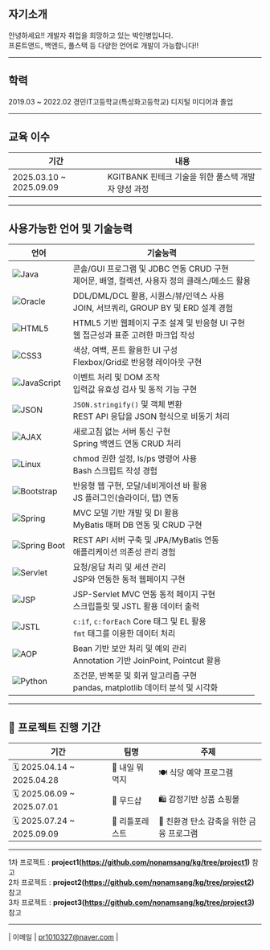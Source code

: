 ## 자기소개

안녕하세요!! 개발자 취업을 희망하고 있는 박인병입니다.<br>
프론트앤드, 백엔드, 풀스택 등 다양한 언어로 개발이 가능합니다!!

---


## 학력

2019.03 ~ 2022.02 경민IT고등학교(특성화고등학교) 디지털 미디어과 졸업

---

## 교육 이수
| 기간 | 내용 |
|------|------|
| 2025.03.10 ~ 2025.09.09 | KGITBANK 핀테크 기술을 위한 풀스택 개발자 양성 과정  |

---

## 사용가능한 언어 및 기술능력

| 언어 | 기술능력 |
|------|------|
| ![Java](https://img.shields.io/badge/Java-007396?style=flat-square&logo=openjdk&logoColor=white) | 콘솔/GUI 프로그램 및 JDBC 연동 CRUD 구현<br>제어문, 배열, 컬렉션, 사용자 정의 클래스/메소드 활용 |
| ![Oracle](https://img.shields.io/badge/Oracle-F80000?style=flat-square&logo=oracle&logoColor=white) | DDL/DML/DCL 활용, 시퀀스/뷰/인덱스 사용<br>JOIN, 서브쿼리, GROUP BY 및 ERD 설계 경험 |
| ![HTML5](https://img.shields.io/badge/HTML5-E34F26?style=flat-square&logo=html5&logoColor=white) | HTML5 기반 웹페이지 구조 설계 및 반응형 UI 구현<br>웹 접근성과 표준 고려한 마크업 작성 |
| ![CSS3](https://img.shields.io/badge/CSS3-1572B6?style=flat-square&logo=css3&logoColor=white) | 색상, 여백, 폰트 활용한 UI 구성<br>Flexbox/Grid로 반응형 레이아웃 구현 |
| ![JavaScript](https://img.shields.io/badge/JavaScript-F7DF1E?style=flat-square&logo=javascript&logoColor=black) | 이벤트 처리 및 DOM 조작<br>입력값 유효성 검사 및 동적 기능 구현 |
| ![JSON](https://img.shields.io/badge/JSON-000000?style=flat-square&logo=json&logoColor=white) | `JSON.stringify()` 및 객체 변환<br>REST API 응답을 JSON 형식으로 비동기 처리 |
| ![AJAX](https://img.shields.io/badge/AJAX-007396?style=flat-square&logo=javascript&logoColor=white) | 새로고침 없는 서버 통신 구현<br>Spring 백엔드 연동 CRUD 처리 |
| ![Linux](https://img.shields.io/badge/Linux-FCC624?style=flat-square&logo=linux&logoColor=black) | chmod 권한 설정, ls/ps 명령어 사용<br>Bash 스크립트 작성 경험 |
| ![Bootstrap](https://img.shields.io/badge/Bootstrap-7952B3?style=flat-square&logo=bootstrap&logoColor=white) | 반응형 웹 구현, 모달/네비게이션 바 활용<br>JS 플러그인(슬라이더, 탭) 연동 |
| ![Spring](https://img.shields.io/badge/Spring-6DB33F?style=flat-square&logo=spring&logoColor=white) | MVC 모델 기반 개발 및 DI 활용<br>MyBatis 매퍼 DB 연동 및 CRUD 구현 |
| ![Spring Boot](https://img.shields.io/badge/Spring%20Boot-6DB33F?style=flat-square&logo=springboot&logoColor=white) | REST API 서버 구축 및 JPA/MyBatis 연동<br>애플리케이션 의존성 관리 경험 |
| ![Servlet](https://img.shields.io/badge/Servlet-007396?style=flat-square&logo=java&logoColor=white) | 요청/응답 처리 및 세션 관리<br>JSP와 연동한 동적 웹페이지 구현 |
| ![JSP](https://img.shields.io/badge/JSP-007396?style=flat-square&logo=java&logoColor=white) | JSP-Servlet MVC 연동 동적 페이지 구현<br>스크립틀릿 및 JSTL 활용 데이터 출력 |
| ![JSTL](https://img.shields.io/badge/JSTL-007396?style=flat-square&logo=java&logoColor=white) | `c:if`, `c:forEach` Core 태그 및 EL 활용<br>`fmt` 태그를 이용한 데이터 처리 |
| ![AOP](https://img.shields.io/badge/AOP-6DB33F?style=flat-square&logo=spring&logoColor=white) | Bean 기반 보안 처리 및 예외 관리<br>Annotation 기반 JoinPoint, Pointcut 활용 |
| ![Python](https://img.shields.io/badge/Python-3776AB?style=flat-square&logo=python&logoColor=white) | 조건문, 반복문 및 회귀 알고리즘 구현<br>pandas, matplotlib 데이터 분석 및 시각화 |


---


## 📌 프로젝트 진행 기간

| 기간 | 팀명 | 주제 |
|------|------|------|
| 🗓 2025.04.14 ~ 2025.04.28 | 👥 내일 뭐먹지 | 🍽 식당 예약 프로그램 |
| 🗓 2025.06.09 ~ 2025.07.01 | 👥 무드샵 | 🛍 감정기반 상품 쇼핑몰 |
| 🗓 2025.07.24 ~ 2025.09.09 | 👥 리틀포레스트 | 🌱 친환경 탄소 감축을 위한 금융 프로그램 |

---
1차 프로젝트 : <b>project1(https://github.com/nonamsang/kg/tree/project1)</b> 참고 <br>
2차 프로젝트 : <b>project2(https://github.com/nonamsang/kg/tree/project2)</b> 참고 <br>
3차 프로젝트 : <b>project3(https://github.com/nonamsang/kg/tree/project3)</b> 참고 <br>

---

| 이메일 | pr1010327@naver.com |


